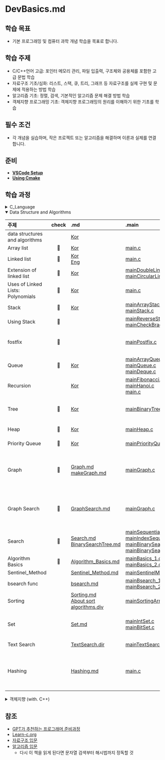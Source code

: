 # DevBasics.md

## 학습 목표

- 기본 프로그래밍 및 컴퓨터 과학 개념 학습을 목표로 합니다.

## 학습 주제

- C/C++언어 고급: 포인터 메모리 관리, 파일 입출력, 구조체와 공용체를 포함한 고급 문법 학습
- 자료구조 기초/심화: 리스트, 스택, 큐, 트리, 그래프 등 자료구조를 실제 구현 및 문제에 적용하는 방법 학습
- 알고리즘 기초: 정렬, 검색, 기본적인 알고리즘 문제 해결 방법 학습
- 객체지향 프로그래밍 기초: 객체지향 프로그래밍의 원리를 이해하기 위한 기초를 학습

## 필수 조건

- 각 개념을 실습하며, 작은 프로젝트 또는 알고리즘을 해결하며 이론과 실제를 연결합니다.

## 준비

- [ **VSCode Setup** ](markdown/VSCode_Setup.md)
- [ **Using Cmake** ](markdown/CMake.md)

## 학습 과정

<details>
<summary>C_Language</summary>
<div markdown="1">

| 주제                            | 성취도 | .md                                                                                          | 소스코드                                                                                                                                                                     |
| ------------------------------- | :----: | :------------------------------------------------------------------------------------------- | :--------------------------------------------------------------------------------------------------------------------------------------------------------------------------- |
| Hello world                     |   📌   | -                                                                                            | [main.c](source/C_language/Hello.c)                                                                                                                                          |
| Variables and Types             |   📌   | -                                                                                            | [main.c](source/C_language/VnT.c)                                                                                                                                            |
| Arrays                          |   📌   | -                                                                                            | [main.c](source/C_language/Arrays.c)                                                                                                                                         |
| Multidimensional Arrays         |   📌   | -                                                                                            | [main.c](source/C_language/MultiArrays.c)                                                                                                                                    |
| Conditions                      |   📌   | -                                                                                            | [main.c](source/C_language)                                                                                                                                                  |
| Strings                         |   📌   | -                                                                                            | [main.c](source/C_language/Strings.c)                                                                                                                                        |
| loops                           |   📌   | -                                                                                            | [main.c](source/C_language/loops.c)                                                                                                                                          |
| Functions                       |   📌   | -                                                                                            | [main.c](source/C_language/functions.c)                                                                                                                                      |
| Static                          |   📌   | -                                                                                            | [main.c](source/C_language/static.c)                                                                                                                                         |
| Pointers                        |   📌   | -                                                                                            | [main.c](source/C_language/pointers.c)                                                                                                                                       |
| Structures                      |   📌   | -                                                                                            | [main.c](source/C_language/structures.c)                                                                                                                                     |
| Function arguments by reference |   📌   | -                                                                                            | [main.c](source/C_language/FunArgByRef.c)                                                                                                                                    |
| Dynamic allocation              |   📌   | -                                                                                            | [main.c](source/C_language/DynamicAllocation.c)                                                                                                                              |
| Arrays and Pointers             |   📌   | -                                                                                            | [main.c](source/C_language/ArrayNPointer.c)                                                                                                                                  |
| Linked lists                    |   📌   | [Eng](markdown/DataStructure/LinkedLists.md) [Kor](markdown/DataStructure/LinkedLists_kr.md) | [main.c](source/C_language/LinkedLists.c) [ExCode.c](source/C_language/ExLinkedLists.c)                                                                                      |
| Binary trees                    |   📌   | [Kor](markdown/DataStructure/Tree.md)                                                        | [main.c](source/C_language/CompleteBinaryTree.c) [Excode.c](source/C_language/ExBinarytrees.c)                                                                               |
| Unions                          |   📌   | [Eng](markdown/C/Unions.md) [Kor](markdown/C/Unions_kr.md)                                   | [main.c](source/C_language/Unions.c) [Excode.c](source/C_language/ExUnions.c) [testcode.c](source/C_language/ExUnions_test.c)                                                |
| Pointer Arithmetics             |   📌   | [Eng](markdown/C/Pointer%20Arithmetics.md) [Kor](markdown/C/Pointer%20Arithmetics_kr.md)     | [main.c](source/C_language/PointerArithmetics.c) [Excode.c](source/C_language/ExPointerArithmetics.c)                                                                        |
| Function Pointers               |    📌    | [Eng](markdown/C/Function%20Pointers.md) [Kor](markdown/C/Function%20Pointers_kr.md)         | [main.c](source/C_language/FunctionPointers.c) [Excode.c](source/C_language/ExFunctionPointers.c)<br/>[mainFunctionPointers.c](source/Algorithm/mainFunctionPointers.c) |
| Bitmasks                        |   📌   | [Eng](markdown/C/Bitmasks.md) [Kor](markdown/C/Bitmasks_kr.md)                               | [main.c](source/C_language/Bitmasks.c) [Excode.c](source/C_language/ExBitmasks.c)                                                                                            |

</div>
</details>

<details open>
<summary>Data Structure and Algorithms</summary>
<div markdown="1">

| 주제                              | check | .md                                                                                                                 | .main                                                                                                                                                                                                                                                                                         | .include                                                                                                                                                                                                                                                                                                                                                                                                       |
| :-------------------------------- | :---: | :------------------------------------------------------------------------------------------------------------------ | :-------------------------------------------------------------------------------------------------------------------------------------------------------------------------------------------------------------------------------------------------------------------------------------------- | :------------------------------------------------------------------------------------------------------------------------------------------------------------------------------------------------------------------------------------------------------------------------------------------------------------------------------------------------------------------------------------------------------------- |
| data structures and algorithms    |       | [Kor](markdown/Data%20Structure%20N%20Algorithms.md)                                                                |
| Array list                        |  📌   | [Kor](markdown/DataStructure/ArrayList.md)                                                                          | [main.c](source/DataStructure/Linear/mainArrayList.c)                                                                                                                                                                                                                                                  |
| Linked list                       |  📌   | [Kor](markdown/DataStructure/LinkedLists_kr.md) <br/>[Eng](markdown/DataStructure/LinkedLists.md)                   | [main.c](source/DataStructure/Linear/mainLinkedList.c)                                                                                                                                                                                                                                                 |
| Extension of linked list          |  📌   | [Kor](markdown/DataStructure/LinkedList_Add.md)                                                                     | [mainDoubleLinkedList.c](source/DataStructure/Linear/mainDoubleLinkedList.c) <br/>[mainCircularLinkedList.c](source/DataStructure/Linear/mainCircularLinkedList.c)                                                                                                                                              |
| Uses of Linked Lists: Polynomials |  📌   | [Kor](markdown/DataStructure/Polynomial.md)                                                                         | [main.c](source/DataStructure/Linear/mainPolynomial.c)                                                                                                                                                                                                                                                 |
| Stack                             |  📌   | [Kor](markdown/DataStructure/stack.md)                                                                              | [mainArrayStack.c](source/DataStructure/Linear/mainArrayStack.c) <br/>[mainStack.c](source/DataStructure/Linear/mainStack.c)                                                                                                                                                                                    |
| Using Stack                       |  📌   |                                                                                                                     | [mainReverseString.c](source/DataStructure/Linear/mainReverseString.c) <br/>[mainCheckBracketMatch.c](source/DataStructure/Linear/mainCheckBracketMatch.c)                                                                                                                                                      | [includeStack.c](source/DataStructure/Linear/includeStack.c) <br/>[includeStack.h](include/includeStack.h)                                                                                                                                                                                                                                                                                                              |
| fostfix                           |  📌   |                                                                                                                     | [mainPostfix.c](source/DataStructure/Linear/mainPostfix.c)                                                                                                                                                                                                                                             | [includeNotationStack.c](source/DataStructure/Linear/includeNotationStack.c) <br/>[includePostfix.c](source/DataStructure/Linear/includePostfix.c) <br/>[includeNotationStack.h](include/includeNotationStack.h) <br/>[includePostfix.h](include/includePostfix.h)                                                                                                                                                               |
| Queue                             |  📌   | [Kor](markdown/DataStructure/queue.md)                                                                              | [mainArrayQueue.c](source/DataStructure/Linear/mainArrayQueue.c) <br/>[mainQueue.c](source/DataStructure/Linear/mainQueue.c) <br/>[mainDeque.c](source/DataStructure/Linear/mainDeque.c)                                                                                                                                 |
| Recursion                         |       | [Kor](markdown/Algorithm/recursion.md)                                                                          | [mainFibonacci.c](source/Algorithm/Recursion/mainFibonacci.c) <br/>[mainHanoi.c](source/Algorithm/Recursion/mainHanoi.c)<br/>[main.c](source/C_language/recursion.c)                                                                                                                                                                                |
| Tree                              |  📌   | [Kor](markdown/DataStructure/Tree.md)                                                                               | [mainBinaryTree.c](source/DataStructure/non-Linear/mainBinaryTree.c)                                                                                                                                                                                                                                   | [includeBinTree.c](source/DataStructure/non-Linear/includeBinTree.c)<br/>[includeBinTree.h](include/includeBinTree.h)<br/>[includeGenericStructure.c](source/DataStructure/non-Linear/includeGenericStructure.c)<br/>[includeGenericStructure.h](include/includeGenericStructure.h)                                                                                                                                              |
| Heap                              |  📌   | [Kor](markdown/DataStructure/Heap.md)                                                                               | [mainHeap.c](source/DataStructure/non-Linear/mainHeap.c)                                                                                                                                                                                                                                               | [includeHeap.c](source/DataStructure/non-Linear/includeHeap.c)<br/>[includeHeap.h](include/includeHeap.h)                                                                                                                                                                                                                                                                                                               |
| Priority Queue                    |  📌   | [Kor](markdown/DataStructure/PriorityQueue.md)                                                                      | [mainPriorityQueue.c](source/DataStructure/non-Linear/mainPriorityQueue.c)                                                                                                                                                                                                                             | [includeHeap.c](source/DataStructure/non-Linear/includeHeap.c)<br/>[includeHeap.h](include/includeHeap.h)                                                                                                                                                                                                                                                                                                               |
| Graph                             |  📌   | [Graph.md](markdown/DataStructure/Graph.md)<br/>[makeGraph.md](markdown/DataStructure/MakeGraph.md)                 | [mainGraph.c](source/DataStructure/non-Linear/mainGraph.c)                                                                                                                                                                                                                                             | [includeArrayGraph.c](source/DataStructure/non-Linear/includeArrayGraph.c)<br/>[includeArrayGraph.h](include/includeArrayGraph.h)<br/>[includeLinkedGraph.c](source/DataStructure/non-Linear/includeLinkedGraph.c)<br/>[includeLinkedGraph.h](include/includeLinkedGraph.h)<br/>[includeGenericStructure.c](source/DataStructure/non-Linear/includeGenericStructure.c)<br/>[includeGenericStructure.h](include/includeGenericStructure.h) |
| Graph Search                      |  📌   | [GraphSearch.md](markdown/DataStructure/GraphSearch.md)                                                             | [mainGraph.c](source/DataStructure/non-Linear/mainGraph.c)                                                                                                                                                                                                                                             | [includeArrayGraph.c](source/DataStructure/non-Linear/includeArrayGraph.c)<br/>[includeArrayGraph.h](include/includeArrayGraph.h)<br/>[includeLinkedGraph.c](source/DataStructure/non-Linear/includeLinkedGraph.c)<br/>[includeLinkedGraph.h](include/includeLinkedGraph.h)<br/>[includeGenericStructure.c](source/DataStructure/non-Linear/includeGenericStructure.c)<br/>[includeGenericStructure.h](include/includeGenericStructure.h) |
| Search                            |  📌   | [Search.md](markdown/DataStructure/Search.md)<br/>[BinarySearchTree.md](markdown/DataStructure/BinarySearchTree.md) | [mainSequentialSearch.c](source/DataStructure/Search/mainSequentialSearch.c) <br/>[mainIndexSequentialSearch.c](source/DataStructure/Search/mainIndexSequentialSearch.c) <br/>[mainBinarySearch.c](source/DataStructure/Search/mainBinarySearch.c) <br/>[mainBinarySearchTree.c](source/DataStructure/Search/mainBinSearchTree.c) |
| Algorithm Basics                  |  📌   | [Algorithm_Basics.md](markdown/Algorithm/Algorithm_Basics.md)                                                       | [mainBasics_1.c](source/Algorithm/mainBasics_1.c) <br/>[mainBasics_2.c](source/Algorithm/mainBasics_2.c)                                                                                                                                                                            |
| Sentinel_Method                   |       | [Sentinel_Method.md](markdown/Algorithm/Sentinel_Method.md)                                                         | [mainSentinelMethod.c](source/Algorithm/mainSentinelMethod.c)                                                                                                                                                                                                                            |
| bsearch func                      |       | [bsearch.md](markdown/Algorithm/bsearch.md)                                                                         | [mainBsearch_1.c](source/Algorithm/mainBsearch_1.c)<br/>[mainBsearch_2.c](source/Algorithm/mainBsearch_2.c)                                                                                                                                                                         |
| Sorting                           |       | [Sorting.md](markdown/Algorithm/Sorting.md)<br/>[About sort algorithms.div](markdown/Algorithm/Sorting)             | [mainSortingArray.c](/source/Algorithm/Sorting/mainSortingArray.c)                                                                                                                                                                                                                                 | [includeSorting.h](/include/includeSorting.h)<br/>[includeSorting.c](/source/Algorithm/Sorting/includeSorting.c)                                                                                                                                                                                                                                                                                                    |
| Set                               |       | [Set.md](markdown/Algorithm/Set.md)                                                                                 | [mainIntSet.c](source/Algorithm/Set/mainIntSet.c)<br/> [mainBitSet.c](source/Algorithm/Set/mainBitSet.c)                                                                                                                                                                                      | [includeIntSet.c](source/Algorithm/Set/includeIntSet.c)<br/>[includeIntSet.h](include/includeIntSet.h)<br/>[includeBitSet.c](source/Algorithm/Set/includeBitSet.c)<br/>[includeBitSet.h](include/includeBitSet.h)                                                                                                                                                                                              |
| Text Search                       |       | [TextSearch.dir](markdown/Algorithm/String)                                                                         | [mainTextSearch.c](source/Algorithm/TextSearch/mainTextSearch.c)                                                                                                                                                                                                                              | [includeTextSearch.c](source/Algorithm/TextSearch/includeTextSearch.c)<br/>[includeTextSearch.h](include/includeTextSearch.h)                                                                                                                                                                                                                                                                                  |
| Hashing                           |       | [Hashing.md](markdown/Algorithm/Hashing.md)                                                                         |[main.c](source/Algorithm/Hashing/main.c)|[includeMember.c](source/Algorithm/Hashing/includeMember.c)<br/>[includeMember.h](include/includeMember.h)<br/>[includeChainHash.c](source/Algorithm/Hashing/includeChainHash.c)<br/>[includeChainHash.h](include/includeChainHash.h)<br/>[includeClosedHash.c](source/Algorithm/Hashing/includeClosedHash.c)<br/>[includeClosedHash.h](include/includeClosedHash.h)

</div>
</details>

<details>
<summary>객체지향 (with. C++)</summary>
<div markdown="1">

- [About Cpp](https://github.com/JJH0204/CPPBasics)

</div>
</details>

## 참조

- [GPT가 추천하는 프로그래머 준비과정](markdown/Curriculum_Advised_by_Chat_GPT.md)
- [Learn-c.org](https://www.learn-c.org/)
- [자료구조 입문](https://www.yes24.com/Product/Goods/28194882)
- [알고리즘 입문](https://product.kyobobook.co.kr/detail/S000200087348)
  - 다시 이 책을 읽게 된다면 문자열 검색부터 해시법까지 정독할 것